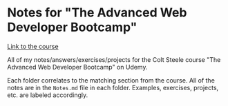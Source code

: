 # Notes for "The Advanced Web Developer Bootcamp"

[Link to the course](https://www.udemy.com/the-advanced-web-developer-bootcamp/)

All of my notes/answers/exercises/projects for the Colt Steele course "The Advanced Web Developer Bootcamp" on Udemy.

Each folder correlates to the matching section from the course. All of the notes are in the `Notes.md` file in each folder. Examples, exercises, projects, etc. are labeled accordingly.